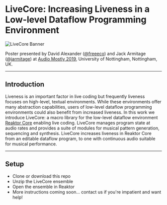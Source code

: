 # LiveCore: Increasing Liveness in a Low-level Dataflow Programming Environment

![LiveCore Banner](https://i.imgur.com/tMiYKKs.png)

Poster presented by David Alexander ([@freeeco](https://github.com/freeeco)) and Jack Armitage ([@jarmitage](https://github.com/jarmitage)) at [Audio Mostly 2019](https://audiomostly.com), University of Nottingham, Nottingham, UK.

---

## Introduction

Liveness is an important factor in live coding but frequently liveness focuses on high-level, textual environments.
While these environments offer many abstraction capabilities, users of low-level dataflow programming environments could also benefit from increased liveness.
In this work we introduce LiveCore: a macro library for the low-level dataflow environment [Reaktor Core](https://www.native-instruments.com/fileadmin/ni_media/downloads/manuals/REAKTOR_6_Building_in_Core_English_2015_11.pdf) enabling live coding.
LiveCore manages program state at audio rates and provides a suite of modules for musical pattern generation, sequencing and synthesis.
LiveCore increases liveness in Reaktor Core from an editable dataflow program, to one with continuous audio suitable for musical performance.

---

## Setup

- Clone or download this repo
- Unzip the LiveCore ensemble
- Open the ensemble in Reaktor
- More instructions coming soon... contact us if you're impatient and want help!

